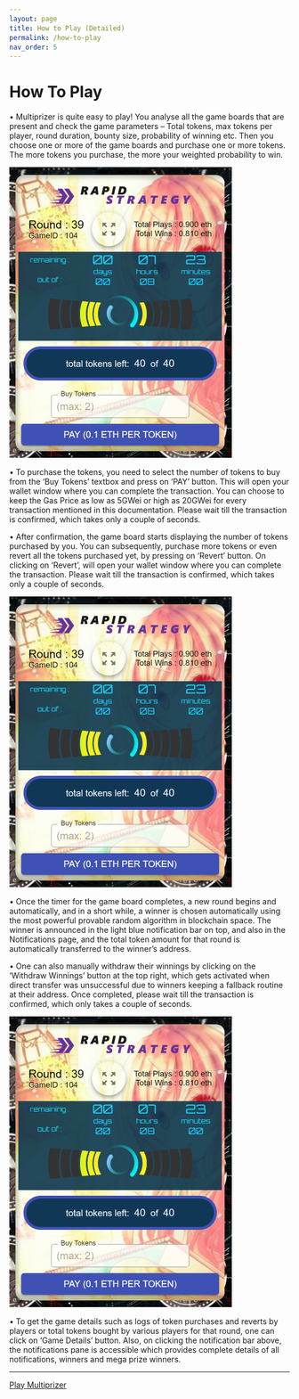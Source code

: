 ```yaml
---
layout: page
title: How to Play (Detailed)
permalink: /how-to-play
nav_order: 5
---
```

# How To Play

•	Multiprizer is quite easy to play! You analyse all the game boards that are present and check the game parameters – Total tokens, max tokens per player, round duration, bounty size, probability of winning etc. Then you choose one or more of the game boards and purchase one or more tokens. The more tokens you purchase, the more your weighted probability to win.

<img src="./img/gameBoard.png" alt="Game Board" style="width:400px;" />

•	To purchase the tokens, you need to select the number of tokens to buy from the ‘Buy Tokens’ textbox and press on ‘PAY’ button. This will open your wallet window where you can complete the transaction. You can choose to keep the Gas Price as low as 5GWei or high as 20GWei for every transaction mentioned in this documentation. Please wait till the transaction is confirmed, which takes only a couple of seconds.

•	After confirmation, the game board starts displaying the number of tokens purchased by you. You can subsequently, purchase more tokens or even revert all the tokens purchased yet, by pressing on ‘Revert’ button. On clicking on ‘Revert’, will open your wallet window where you can complete the transaction. Please wait till the transaction is confirmed, which takes only a couple of seconds. 

<img src="./img/gameBoard.png" alt="Game Board" style="width:400px;" />

•	Once the timer for the game board completes, a new round begins and automatically, and in a short while, a winner is chosen automatically using the most powerful provable random algorithm in blockchain space. The winner is announced in the light blue notification bar on top, and also in the Notifications page, and the total token amount for that round is automatically transferred to the winner’s address. 

•	One can also manually withdraw their winnings by clicking on the ‘Withdraw Winnings’ button at the top right, which gets activated when direct transfer was unsuccessful due to winners keeping a fallback routine at their address. Once completed, please wait till the transaction is confirmed, which only takes a couple of seconds. 

<img src="./img/gameBoard.png" alt="Game Board" style="width:400px;" />

•	To get the game details such as logs of token purchases and reverts by players or total tokens bought by various players for that round, one can click on ‘Game Details’ button. Also, on clicking the notification bar above, the notifications pane is accessible which provides complete details of all notifications, winners and mega prize winners. 
<GameDetails and Notifications>

---
[Play Multiprizer](https://multiprizer.io)
